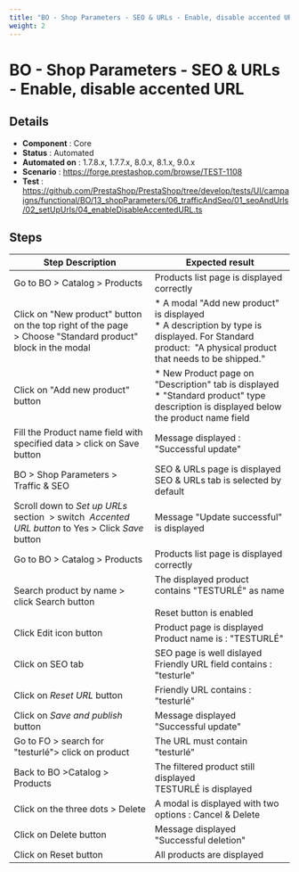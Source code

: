 ```yaml
---
title: "BO - Shop Parameters - SEO & URLs - Enable, disable accented URL"
weight: 2
---
```


# BO - Shop Parameters - SEO & URLs - Enable, disable accented URL
## Details
* **Component** : Core
* **Status** : Automated
* **Automated on** : 1.7.8.x, 1.7.7.x, 8.0.x, 8.1.x, 9.0.x
* **Scenario** : https://forge.prestashop.com/browse/TEST-1108
* **Test** : https://github.com/PrestaShop/PrestaShop/tree/develop/tests/UI/campaigns/functional/BO/13_shopParameters/06_trafficAndSeo/01_seoAndUrls/02_setUpUrls/04_enableDisableAccentedURL.ts

## Steps
| Step Description | Expected result |
| ----- | ----- |
| Go to BO > Catalog > Products | Products list page is displayed correctly |
| Click on "New product" button on the top right of the page > Choose "Standard product" block in the modal | * A modal "Add new product" is displayed<br> * A description by type is displayed. For Standard product:  "A physical product that needs to be shipped." |
| Click on "Add new product" button | * New Product page on "Description" tab is displayed<br> * "Standard product" type description is displayed below the product name field |
| Fill the Product name field with specified data > click on Save button | Message displayed : "Successful update" |
| BO > Shop Parameters > Traffic & SEO | SEO & URLs page is displayed<br>SEO & URLs tab is selected by default |
| Scroll down to *Set up URLs* section  > switch  *Accented URL button* to Yes > Click *Save* button | Message "Update successful" is displayed |
| Go to BO > Catalog > Products | Products list page is displayed correctly |
| Search product by name > click Search button | The displayed product contains "TESTURLÉ" as name<br><br>Reset button is enabled |
| Click Edit icon button | Product page is displayed<br>Product name is : "TESTURLÉ" |
| Click on SEO tab | SEO page is well dislayed<br>Friendly URL field contains : "testurle" |
| Click on *Reset* *URL* button | Friendly URL contains : "testurlé" |
| Click on *Save and publish* button | Message displayed "Successful update" |
| Go to FO > search for "testurlé"> click on product | The URL must contain "testurlé" |
| Back to BO >Catalog > Products | The filtered product still displayed<br>TESTURLÉ is displayed |
| Click on the three dots > Delete | A modal is displayed with two options : Cancel & Delete |
| Click on Delete button | Message displayed "Successful deletion" |
| Click on Reset button | All products are displayed |